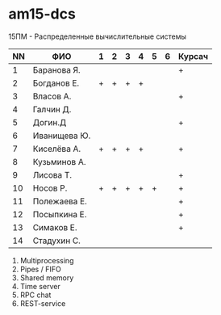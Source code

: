 # am15-dcs
15ПМ - Распределенные вычислительные системы

| NN  | ФИО              | 1   | 2   | 3   | 4   | 5   | 6   | Курсач |
| --- | ---------------- | --- | --- | --- | --- | --- | --- | ------ |
| 1   | Баранова Я.      |     |     |     |     |     |     |    +   |
| 2   | Богданов Е.      |  +  |  +  |  +  |  +  |     |     |        |
| 3   | Власов А.        |     |     |     |     |     |     |    +   | 
| 4   | Галчин Д.        |     |     |     |     |     |     |        |
| 5   | Догин.Д          |     |     |     |     |     |     |    +   | 
| 6   | Иванищева Ю.     |     |     |     |     |     |     |        | 
| 7   | Киселёва А.      |  +  |  +  |  +  |  +  |     |     |    +   | 
| 8   | Кузьминов А.     |     |     |     |     |     |     |        |     
| 9   | Лисова Т.        |     |     |     |     |     |     |    +   |   
| 10  | Носов Р.         |  +  |  +  |  +  |  +  |  +  |     |    +   | 
| 11  | Полежаева Е.     |     |     |     |     |     |     |    +   |  
| 12  | Посыпкина Е.     |     |     |     |     |     |     |    +   |   
| 13  | Симаков Е.       |     |     |     |     |     |     |    +   |     
| 14  | Стадухин С.      |     |     |     |     |     |     |        |

1. Multiprocessing
2. Pipes / FIFO
3. Shared memory
4. Time server
5. RPC chat
6. REST-service
